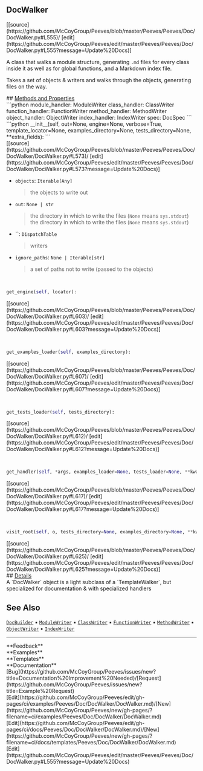 ## <a id="Peeves.Peeves.Doc.DocWalker.DocWalker">DocWalker</a> 

<div class="docs-source-link" markdown="1">
[[source](https://github.com/McCoyGroup/Peeves/blob/master/Peeves/Peeves/Doc/DocWalker.py#L555)/
[edit](https://github.com/McCoyGroup/Peeves/edit/master/Peeves/Peeves/Doc/DocWalker.py#L555?message=Update%20Docs)]
</div>

A class that walks a module structure, generating `.md` files for every class inside it as well as for global functions,
and a Markdown index file.

Takes a set of objects & writers and walks through the objects, generating files on the way.







<div class="collapsible-section">
 <div class="collapsible-section collapsible-section-header" markdown="1">
## <a class="collapse-link" data-toggle="collapse" href="#methods" markdown="1"> Methods and Properties</a> <a class="float-right" data-toggle="collapse" href="#methods"><i class="fa fa-chevron-down"></i></a>
 </div>
 <div class="collapsible-section collapsible-section-body collapse show" id="methods" markdown="1">
 ```python
module_handler: ModuleWriter
class_handler: ClassWriter
function_handler: FunctionWriter
method_handler: MethodWriter
object_handler: ObjectWriter
index_handler: IndexWriter
spec: DocSpec
```
<a id="Peeves.Peeves.Doc.DocWalker.DocWalker.__init__" class="docs-object-method">&nbsp;</a> 
```python
__init__(self, out=None, engine=None, verbose=True, template_locator=None, examples_directory=None, tests_directory=None, **extra_fields): 
```
<div class="docs-source-link" markdown="1">
[[source](https://github.com/McCoyGroup/Peeves/blob/master/Peeves/Peeves/Doc/DocWalker/DocWalker.py#L573)/
[edit](https://github.com/McCoyGroup/Peeves/edit/master/Peeves/Peeves/Doc/DocWalker/DocWalker.py#L573?message=Update%20Docs)]
</div>

  - `objects`: `Iterable[Any]`
    > the objects to write out
  - `out`: `None | str`
    > the directory in which to write the files (`None` means `sys.stdout`)
the directory in which to write the files (`None` means `sys.stdout`)
  - ``: `DispatchTable`
    > writers
  - `ignore_paths`: `None | Iterable[str]`
    > a set of paths not to write (passed to the objects)


<a id="Peeves.Peeves.Doc.DocWalker.DocWalker.get_engine" class="docs-object-method">&nbsp;</a> 
```python
get_engine(self, locator): 
```
<div class="docs-source-link" markdown="1">
[[source](https://github.com/McCoyGroup/Peeves/blob/master/Peeves/Peeves/Doc/DocWalker/DocWalker.py#L603)/
[edit](https://github.com/McCoyGroup/Peeves/edit/master/Peeves/Peeves/Doc/DocWalker/DocWalker.py#L603?message=Update%20Docs)]
</div>


<a id="Peeves.Peeves.Doc.DocWalker.DocWalker.get_examples_loader" class="docs-object-method">&nbsp;</a> 
```python
get_examples_loader(self, examples_directory): 
```
<div class="docs-source-link" markdown="1">
[[source](https://github.com/McCoyGroup/Peeves/blob/master/Peeves/Peeves/Doc/DocWalker/DocWalker.py#L607)/
[edit](https://github.com/McCoyGroup/Peeves/edit/master/Peeves/Peeves/Doc/DocWalker/DocWalker.py#L607?message=Update%20Docs)]
</div>


<a id="Peeves.Peeves.Doc.DocWalker.DocWalker.get_tests_loader" class="docs-object-method">&nbsp;</a> 
```python
get_tests_loader(self, tests_directory): 
```
<div class="docs-source-link" markdown="1">
[[source](https://github.com/McCoyGroup/Peeves/blob/master/Peeves/Peeves/Doc/DocWalker/DocWalker.py#L612)/
[edit](https://github.com/McCoyGroup/Peeves/edit/master/Peeves/Peeves/Doc/DocWalker/DocWalker.py#L612?message=Update%20Docs)]
</div>


<a id="Peeves.Peeves.Doc.DocWalker.DocWalker.get_handler" class="docs-object-method">&nbsp;</a> 
```python
get_handler(self, *args, examples_loader=None, tests_loader=None, **kwargs): 
```
<div class="docs-source-link" markdown="1">
[[source](https://github.com/McCoyGroup/Peeves/blob/master/Peeves/Peeves/Doc/DocWalker/DocWalker.py#L617)/
[edit](https://github.com/McCoyGroup/Peeves/edit/master/Peeves/Peeves/Doc/DocWalker/DocWalker.py#L617?message=Update%20Docs)]
</div>


<a id="Peeves.Peeves.Doc.DocWalker.DocWalker.visit_root" class="docs-object-method">&nbsp;</a> 
```python
visit_root(self, o, tests_directory=None, examples_directory=None, **kwargs): 
```
<div class="docs-source-link" markdown="1">
[[source](https://github.com/McCoyGroup/Peeves/blob/master/Peeves/Peeves/Doc/DocWalker/DocWalker.py#L625)/
[edit](https://github.com/McCoyGroup/Peeves/edit/master/Peeves/Peeves/Doc/DocWalker/DocWalker.py#L625?message=Update%20Docs)]
</div>
 </div>
</div>



<div class="collapsible-section">
 <div class="collapsible-section collapsible-section-header" markdown="1">
## <a class="collapse-link" data-toggle="collapse" href="#Details-52afae" markdown="1"> Details</a> <a class="float-right" data-toggle="collapse" href="#Details-52afae"><i class="fa fa-chevron-down"></i></a>
 </div>
 <div class="collapsible-section collapsible-section-body collapse show" id="Details-52afae" markdown="1">
 A `DocWalker` object is a light subclass of a `TemplateWalker`, but specialized for documentation & with specialized handlers
 </div>
</div>








## See Also
[`DocBuilder`](../DocsBuilder/DocBuilder.md)<span>&nbsp;&#9642;&nbsp;</span>[`ModuleWriter`](ModuleWriter.md)<span>&nbsp;&#9642;&nbsp;</span>[`ClassWriter`](ClassWriter.md)<span>&nbsp;&#9642;&nbsp;</span>[`FunctionWriter`](FunctionWriter.md)<span>&nbsp;&#9642;&nbsp;</span>[`MethodWriter`](MethodWriter.md)<span>&nbsp;&#9642;&nbsp;</span>[`ObjectWriter`](ObjectWriter.md)<span>&nbsp;&#9642;&nbsp;</span>[`IndexWriter`](IndexWriter.md)

---


<div markdown="1" class="text-secondary">
<div class="container">
  <div class="row">
   <div class="col" markdown="1">
**Feedback**   
</div>
   <div class="col" markdown="1">
**Examples**   
</div>
   <div class="col" markdown="1">
**Templates**   
</div>
   <div class="col" markdown="1">
**Documentation**   
</div>
   <div class="col" markdown="1">
   
</div>
   <div class="col" markdown="1">
   
</div>
   <div class="col" markdown="1">
   
</div>
</div>
  <div class="row">
   <div class="col" markdown="1">
[Bug](https://github.com/McCoyGroup/Peeves/issues/new?title=Documentation%20Improvement%20Needed)/[Request](https://github.com/McCoyGroup/Peeves/issues/new?title=Example%20Request)   
</div>
   <div class="col" markdown="1">
[Edit](https://github.com/McCoyGroup/Peeves/edit/gh-pages/ci/examples/Peeves/Doc/DocWalker/DocWalker.md)/[New](https://github.com/McCoyGroup/Peeves/new/gh-pages/?filename=ci/examples/Peeves/Doc/DocWalker/DocWalker.md)   
</div>
   <div class="col" markdown="1">
[Edit](https://github.com/McCoyGroup/Peeves/edit/gh-pages/ci/docs/Peeves/Doc/DocWalker/DocWalker.md)/[New](https://github.com/McCoyGroup/Peeves/new/gh-pages/?filename=ci/docs/templates/Peeves/Doc/DocWalker/DocWalker.md)   
</div>
   <div class="col" markdown="1">
[Edit](https://github.com/McCoyGroup/Peeves/edit/master/Peeves/Peeves/Doc/DocWalker.py#L555?message=Update%20Docs)   
</div>
   <div class="col" markdown="1">
   
</div>
   <div class="col" markdown="1">
   
</div>
   <div class="col" markdown="1">
   
</div>
</div>
</div>
</div>